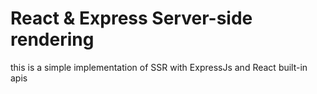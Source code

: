 # React & Express Server-side rendering

this is a simple implementation of SSR with ExpressJs and React built-in apis